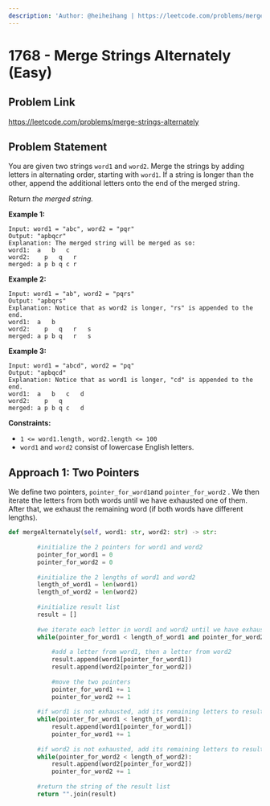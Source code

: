 ```yaml
---
description: 'Author: @heiheihang | https://leetcode.com/problems/merge-strings-alternately/'
---
```


# 1768 - Merge Strings Alternately (Easy)

## Problem Link

https://leetcode.com/problems/merge-strings-alternately

## Problem Statement

You are given two strings `word1` and `word2`. Merge the strings by adding letters in alternating order, starting with `word1`. If a string is longer than the other, append the additional letters onto the end of the merged string.

Return _the merged string._

**Example 1:**

```
Input: word1 = "abc", word2 = "pqr"
Output: "apbqcr"
Explanation: The merged string will be merged as so:
word1:  a   b   c
word2:    p   q   r
merged: a p b q c r
```

**Example 2:**

```
Input: word1 = "ab", word2 = "pqrs"
Output: "apbqrs"
Explanation: Notice that as word2 is longer, "rs" is appended to the end.
word1:  a   b 
word2:    p   q   r   s
merged: a p b q   r   s
```

**Example 3:**

```
Input: word1 = "abcd", word2 = "pq"
Output: "apbqcd"
Explanation: Notice that as word1 is longer, "cd" is appended to the end.
word1:  a   b   c   d
word2:    p   q 
merged: a p b q c   d
```

**Constraints:**

* `1 <= word1.length, word2.length <= 100`
* `word1` and `word2` consist of lowercase English letters.

## Approach 1: Two Pointers

We define two pointers, `pointer_for_word1`and `pointer_for_word2` . We then iterate the letters from both words until we have exhausted one of them. After that, we exhaust the remaining word (if both words have different lengths).

<SolutionAuthor name="@heiheihang"/>

```python
def mergeAlternately(self, word1: str, word2: str) -> str:
        
        #initialize the 2 pointers for word1 and word2
        pointer_for_word1 = 0
        pointer_for_word2 = 0
        
        #initialize the 2 lengths of word1 and word2
        length_of_word1 = len(word1)
        length_of_word2 = len(word2)
        
        #initialize result list
        result = []
        
        #we iterate each letter in word1 and word2 until we have exhausted one of them
        while(pointer_for_word1 < length_of_word1 and pointer_for_word2 < length_of_word2):
            
            #add a letter from word1, then a letter from word2
            result.append(word1[pointer_for_word1])
            result.append(word2[pointer_for_word2])
            
            #move the two pointers
            pointer_for_word1 += 1
            pointer_for_word2 += 1
        
        #if word1 is not exhausted, add its remaining letters to result
        while(pointer_for_word1 < length_of_word1):
            result.append(word1[pointer_for_word1])
            pointer_for_word1 += 1
            
        #if word2 is not exhausted, add its remaining letters to result
        while(pointer_for_word2 < length_of_word2):
            result.append(word2[pointer_for_word2])
            pointer_for_word2 += 1
        
        #return the string of the result list
        return "".join(result)
```
